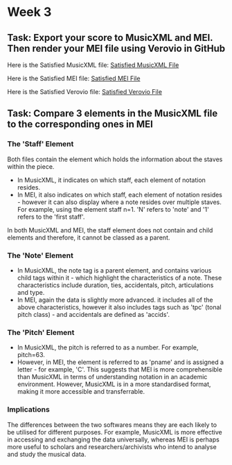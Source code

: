 # Week 3 

## Task: Export your score to MusicXML and MEI. Then render your MEI file using Verovio in GitHub

Here is the Satisfied MusicXML file: [Satisfied MusicXML File](SXML.txt)

Here is the Satisfied MEI file: [Satisfied MEI File](SatisfiedTestXML.mei)

Here is the Satisfied Verovio file: [Satisfied Verovio File](verovio.html)

## Task: Compare 3 elements in the MusicXML file to the corresponding ones in MEI

### The 'Staff' Element
Both files contain the <staff> element which holds the information about the staves within the piece.

- In MusicXML, it indicates on which staff, each element of notation resides.
- In MEI, it also indicates on which staff, each element of notation resides - however it can also display where a note resides over multiple staves. For example, using the element staff n=1. 'N' refers to 'note' and '1' refers to the 'first staff'.

In both MusicXML and MEI, the staff element does not contain and child elements and therefore, it cannot be classed as a parent.

### The 'Note' Element
- In MusicXML, the note tag is a parent element, and contains various child tags within it - which highlight the characteristics of a note. These characteristics include duration, ties, accidentals, pitch, articulations and type.
- In MEI, again the data is slightly more advanced. it includes all of the above characteristics, however it also includes tags such as 'tpc' (tonal pitch class) - and accidentals are defined as 'accids'.

### The 'Pitch' Element
- In MusicXML, the pitch is referred to as a number. For example, pitch=63.
- However, in MEI, the element is referred to as 'pname' and is assigned a letter - for example, 'C'. This suggests that MEI is more comprehensible than MusicXML in terms of understanding notation in an academic environment. However, MusicXML is in a more standardised format, making it more accessible and transferrable.

### Implications
The differences between the two softwares means they are each likely to be utilised for different purposes. For example, MusicXML is more effective in accessing and exchanging the data universally, whereas MEI is perhaps more useful to scholars and researchers/archivists who intend to analyse and study the musical data.
